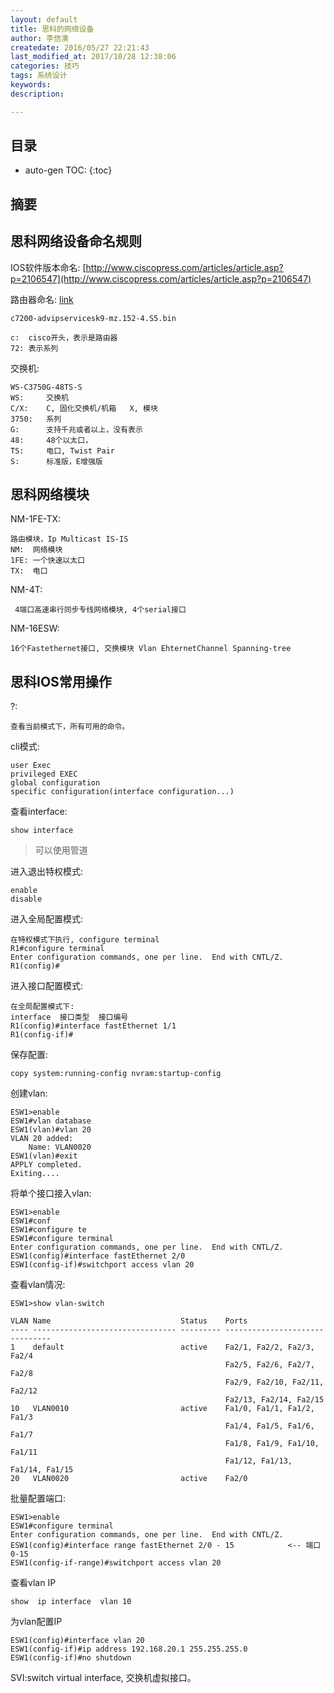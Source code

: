 ```yaml
---
layout: default
title: 思科的网络设备
author: 李佶澳
createdate: 2016/05/27 22:21:43
last_modified_at: 2017/10/28 12:38:06
categories: 技巧
tags: 系统设计
keywords:
description: 

---
```


## 目录
* auto-gen TOC:
{:toc}

## 摘要

## 思科网络设备命名规则

IOS软件版本命名:  [http://www.ciscopress.com/articles/article.asp?p=2106547](http://www.ciscopress.com/articles/article.asp?p=2106547)

路由器命名: [link](http://wenku.baidu.com/link?url=-X3l8jtQrG-FP4KYIIYfLGl6cRtDBGo5E4kAuxFECsYXjd0uUxVgTd-Fng-EmLXBU9z2-yxSMp4oYUR-6SjWpHtEgVtaFJibTYVNLJGVb0e)

	c7200-advipservicesk9-mz.152-4.S5.bin
	
	c:  cisco开头，表示是路由器
	72: 表示系列

交换机:

	WS-C3750G-48TS-S
	WS:     交换机
	C/X:    C, 固化交换机/机箱   X, 模块
	3750:   系列
	G:      支持千兆或者以上，没有表示
	48:     48个以太口， 
	TS:     电口, Twist Pair
	S:      标准版，E增强版

## 思科网络模块

NM-1FE-TX:  

	路由模块，Ip Multicast IS-IS
	NM:  网络模块
	1FE: 一个快速以太口
	TX:  电口

NM-4T:

	 4端口高速串行同步专线网络模块, 4个serial接口

NM-16ESW:

	16个Fastethernet接口, 交换模块 Vlan EhternetChannel Spanning-tree

## 思科IOS常用操作

?:

	查看当前模式下，所有可用的命令。

cli模式:

	user Exec
	privileged EXEC  
	global configuration 
	specific configuration(interface configuration...)

查看interface:

	show interface

>可以使用管道

进入退出特权模式:

	enable
	disable

进入全局配置模式:

	在特权模式下执行, configure terminal
	R1#configure terminal
	Enter configuration commands, one per line.  End with CNTL/Z.
	R1(config)#

进入接口配置模式:

	在全局配置模式下:
	interface  接口类型  接口编号
	R1(config)#interface fastEthernet 1/1
	R1(config-if)#

保存配置:

	copy system:running-config nvram:startup-config

创建vlan:

	ESW1>enable
	ESW1#vlan database
	ESW1(vlan)#vlan 20
	VLAN 20 added:
	    Name: VLAN0020
	ESW1(vlan)#exit
	APPLY completed.
	Exiting....

将单个接口接入vlan:

	ESW1>enable
	ESW1#conf
	ESW1#configure te
	ESW1#configure terminal
	Enter configuration commands, one per line.  End with CNTL/Z.
	ESW1(config)#interface fastEthernet 2/0
	ESW1(config-if)#switchport access vlan 20

查看vlan情况:

	ESW1>show vlan-switch
	
	VLAN Name                             Status    Ports
	---- -------------------------------- --------- -------------------------------
	1    default                          active    Fa2/1, Fa2/2, Fa2/3, Fa2/4
	                                                Fa2/5, Fa2/6, Fa2/7, Fa2/8
	                                                Fa2/9, Fa2/10, Fa2/11, Fa2/12
	                                                Fa2/13, Fa2/14, Fa2/15
	10   VLAN0010                         active    Fa1/0, Fa1/1, Fa1/2, Fa1/3
	                                                Fa1/4, Fa1/5, Fa1/6, Fa1/7
	                                                Fa1/8, Fa1/9, Fa1/10, Fa1/11
	                                                Fa1/12, Fa1/13, Fa1/14, Fa1/15
	20   VLAN0020                         active    Fa2/0

批量配置端口:

	ESW1>enable
	ESW1#configure terminal
	Enter configuration commands, one per line.  End with CNTL/Z.
	ESW1(config)#interface range fastEthernet 2/0 - 15            <-- 端口0-15
	ESW1(config-if-range)#switchport access vlan 20

查看vlan IP

	show  ip interface  vlan 10

为vlan配置IP

	ESW1(config)#interface vlan 20
	ESW1(config-if)#ip address 192.168.20.1 255.255.255.0
	ESW1(config-if)#no shutdown

SVI:switch virtual interface, 交换机虚拟接口。

